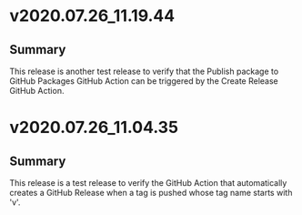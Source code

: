 # v2020.07.26_11.19.44

## Summary

This release is another test release to verify that the Publish package to GitHub Packages GitHub Action can be triggered by the Create Release GitHub Action.


# v2020.07.26_11.04.35

## Summary

This release is a test release to verify the GitHub Action that automatically creates a GitHub Release when a tag is pushed whose tag name starts with 'v'.
